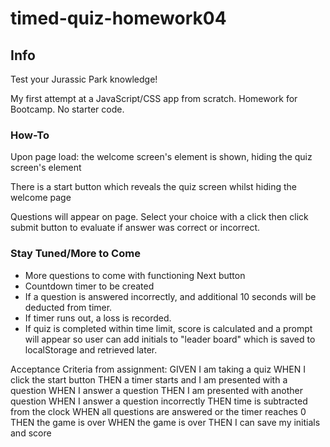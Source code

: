 # timed-quiz-homework04

## Info

Test your Jurassic Park knowledge!

My first attempt at a JavaScript/CSS app from scratch. Homework for Bootcamp. No starter code.

### How-To

Upon page load: the welcome screen's element is shown, hiding the quiz screen's element

There is a start button which reveals the quiz screen whilst hiding the welcome page

Questions will appear on page. Select your choice with a click then click submit button to evaluate if answer was correct or incorrect.

### Stay Tuned/More to Come

* More questions to come with functioning Next button
* Countdown timer to be created
* If a question is answered incorrectly, and additional 10 seconds will be deducted from timer.
* If timer runs out, a loss is recorded.
* If quiz is completed within time limit, score is calculated and a prompt will appear so user can add initials to "leader board" which is saved to localStorage and retrieved later.

Acceptance Criteria from assignment:
GIVEN I am taking a quiz
WHEN I click the start button
THEN a timer starts and I am presented with a question
WHEN I answer a question
THEN I am presented with another question
WHEN I answer a question incorrectly
THEN time is subtracted from the clock
WHEN all questions are answered or the timer reaches 0
THEN the game is over
WHEN the game is over
THEN I can save my initials and score
